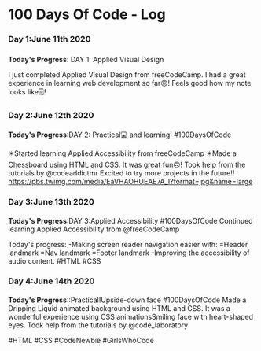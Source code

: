 # 100 Days Of Code - Log

### Day 1:June 11th 2020
##### 

**Today's Progress**: DAY 1: Applied Visual Design

I just completed Applied Visual Design from freeCodeCamp.
I had a great experience in learning web development so far🙃!
Feels good how my note looks like🗒️!

### Day 2:June 12th 2020
####
**Today's Progress**:DAY 2: Practical💻 and learning! #100DaysOfCode 
 
✴️Started learning Applied Accessibility from freeCodeCamp 
✴️Made a Chessboard using HTML and CSS.
      It was great fun🙃! Took help from the tutorials by @codeaddictmr 
Excited to try more projects in the future!!
https://pbs.twimg.com/media/EaVHAOHUEAE7A_I?format=jpg&name=large

### Day 3:June 13th 2020
 ####
 
 **Today's Progress**:DAY 3:Applied Accessibility #100DaysOfCode 
Continued learning Applied Accessibility from 
@freeCodeCamp
 
Today's progress:
-Making screen reader navigation easier with: 
=Header landmark
=Nav landmark
=Footer landmark
-Improving the accessibility of audio content.
#HTML #CSS
### Day 4:June 14th 2020
####

**Today's Progress**::Practical!Upside-down face #100DaysOfCode 
Made a Dripping Liquid animated background using HTML and CSS. It was a wonderful experience using CSS animationsSmiling face with heart-shaped eyes.
Took help from the tutorials by 
@code_laboratory
 
#HTML #CSS #CodeNewbie #GirlsWhoCode
